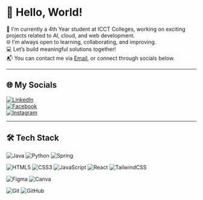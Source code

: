 # 🌸 Hello, World!

🌷 I'm currently a 4th  Year student at ICCT Colleges, working on exciting projects related to AI, cloud, and web development.  
🌐 I'm always open to learning, collaborating, and improving.  
💻 Let’s build meaningful solutions together!  
📬 You can contact me via [Email](mailto:michellesonio26@gmail.com), or connect through socials below.

---

## 🌐 My Socials

[![LinkedIn](https://img.shields.io/badge/LinkedIn-blue?logo=linkedin)](https://www.linkedin.com/in/michellesonio/)  
[![Facebook](https://img.shields.io/badge/Facebook-1877F2?logo=facebook&logoColor=white)](https://www.facebook.com/michelle.sonio.16/)  
[![Instagram](https://img.shields.io/badge/Instagram-pink?logo=instagram)](https://instagram.com)

---
## 🛠 Tech Stack

![Java](https://img.shields.io/badge/Java-orange?logo=java)
![Python](https://img.shields.io/badge/Python-FFD43B?logo=python)
![Spring](https://img.shields.io/badge/Spring-6DB33F?logo=spring)

![HTML5](https://img.shields.io/badge/HTML5-e34c26?logo=html5&logoColor=white)
![CSS3](https://img.shields.io/badge/CSS3-1572B6?logo=css3)
![JavaScript](https://img.shields.io/badge/JavaScript-F7DF1E?logo=javascript&logoColor=black)
![React](https://img.shields.io/badge/React-61DAFB?logo=react)
![TailwindCSS](https://img.shields.io/badge/TailwindCSS-38B2AC?logo=tailwind-css)

![Figma](https://img.shields.io/badge/Figma-F24E1E?logo=figma)
![Canva](https://img.shields.io/badge/Canva-00C4CC?logo=canva)

![Git](https://img.shields.io/badge/Git-F05032?logo=git)
![GitHub](https://img.shields.io/badge/GitHub-181717?logo=github)

